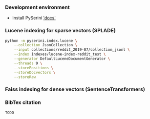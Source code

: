
### Development environment
* Install PySerini ['docs'](https://github.com/castorini/pyserini/blob/master/docs/installation.md)

### Lucene indexing for sparse vectors (SPLADE)

```bash
python -m pyserini.index.lucene \
    --collection JsonCollection \
    --input collections/reddit_2019-07/collection_jsonl \
    --index indexes/lucene-index-reddit_test \
    --generator DefaultLuceneDocumentGenerator \
    --threads 9 \
    --storePositions \
    --storeDocvectors \
    --storeRaw
```

### Faiss indexing for dense vectors (SentenceTransformers)


### BibTex citation
```
TODO
```
